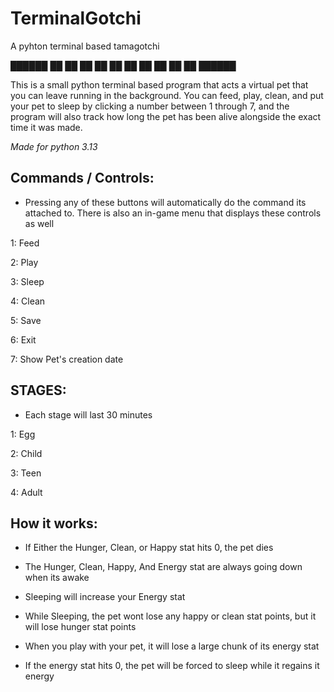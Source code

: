 # TerminalGotchi
A pyhton terminal based tamagotchi

██████
  ██      ██
██    ██    ██
██    ██    ██
  ██      ██
    ██████

This is a small python terminal based program that acts a virtual pet that you can leave running in the background. You can feed, play, clean, and put your pet to sleep by clicking a number between 1 through 7, and the program will also track how long the pet has been alive alongside the exact time it was made.

*Made for python 3.13*

## Commands / Controls:
- Pressing any of these buttons will automatically do the command its attached to. There is also an in-game menu that displays these controls as well
  
1: Feed

2: Play

3: Sleep

4: Clean

5: Save

6: Exit

7: Show Pet's creation date

## STAGES:
- Each stage will last 30 minutes

1: Egg

2: Child

3: Teen

4: Adult

## How it works:
- If Either the Hunger, Clean, or Happy stat hits 0, the pet dies

- The Hunger, Clean, Happy, And Energy stat are always going down when its awake

- Sleeping will increase your Energy stat

- While Sleeping, the pet wont lose any happy or clean stat points, but it will lose hunger stat points

- When you play with your pet, it will lose a large chunk of its energy stat

- If the energy stat hits 0, the pet will be forced to sleep while it regains it energy
